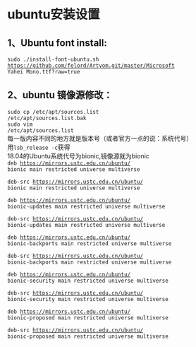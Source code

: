 # ubuntu安装设置
## 1、Ubuntu font install:  
<code>sudo ./install-font-ubuntu.sh https://github.com/felord/Artyom.git/master/Microsoft Yahei Mono.ttf?raw=true
</code>
## 2、ubuntu 镜像源修改：
  <code>sudo cp /etc/apt/sources.list /etc/apt/sources.list.bak</code><br>
<code>sudo vim /etc/apt/sources.list</code><br>
每一版内容不同的地方就是版本号（或者官方一点的说：系统代号）<br>
用<code>lsb_release -c</code>获得<br>
18.04的Ubuntu系统代号为bionic,镜像源就为bionic<br>
  <code>deb https://mirrors.ustc.edu.cn/ubuntu/ bionic main restricted universe multiverse  
deb-src https://mirrors.ustc.edu.cn/ubuntu/ bionic main restricted universe multiverse  
deb https://mirrors.ustc.edu.cn/ubuntu/ bionic-updates main restricted universe multiverse  
deb-src https://mirrors.ustc.edu.cn/ubuntu/ bionic-updates main restricted universe multiverse  
deb https://mirrors.ustc.edu.cn/ubuntu/ bionic-backports main restricted universe multiverse  
deb-src https://mirrors.ustc.edu.cn/ubuntu/ bionic-backports main restricted universe multiverse  
deb https://mirrors.ustc.edu.cn/ubuntu/ bionic-security main restricted universe multiverse  
deb-src https://mirrors.ustc.edu.cn/ubuntu/ bionic-security main restricted universe multiverse  
deb https://mirrors.ustc.edu.cn/ubuntu/ bionic-proposed main restricted universe multiverse  
deb-src https://mirrors.ustc.edu.cn/ubuntu/ bionic-proposed main restricted universe multiverse</code>




